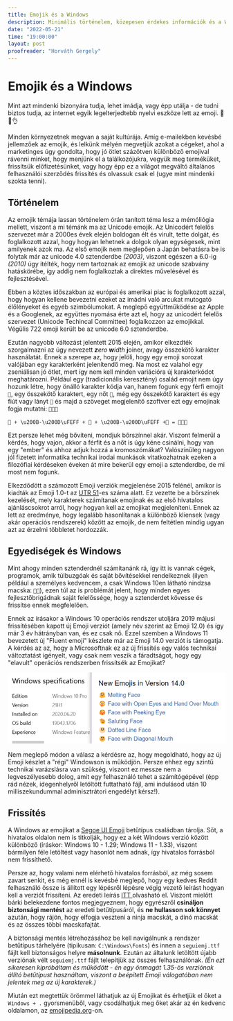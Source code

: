 ```yaml
---
title: Emojik és a Windows
description: Minimális történelem, közepesen érdekes információk és a Windows emoji verziójának frissítése
date: "2022-05-21"
time: "19:00:00"
layout: post
proofreader: "Horváth Gergely"
---
```


# Emojik és a Windows

Mint azt mindenki bizonyára tudja, lehet imádja, vagy épp utálja - de tudni biztos tudja, az internet egyik legelterjedtebb nyelvi eszköze lett az emoji. 💯🔥👌

Minden környezetnek megvan a saját kultúrája. Amíg e-mailekben kevésbé jellemzőek az emojik, és lelkünk mélyén megvetjük azokat a cégeket, ahol a marketinges úgy gondolta, hogy jó ötlet százötven különböző emojival rávenni minket, hogy menjünk el a találkozójukra, vegyük meg terméküket, frissítsük előfizetésünket, vagy hogy épp ez a világot megváltó általános felhasználói szerződés frissítés és olvassuk csak el (ugye mint mindenki szokta tenni).

## Történelem

Az emojik témája lassan történelem órán tanított téma lesz a mémóliógia mellett, viszont a mi témánk ma az Unicode emojik. Az Unicodért felelős szervezet már a 2000es évek elején boldogan élt és virult, tette dolgát, és foglalkozott azzal, hogy hogyan lehetnek a dolgok olyan egységesek, mint amilyenek azok ma. Az első emojik nem meglepően a Japán behatásra be is folytak már az unicode 4.0 sztenderdbe *(2003)*, viszont egészen a 6.0-ig *(2010)* úgy itélték, hogy nem tartoznak az emojik az unicode szabvány hatáskörébe, így addig nem foglalkoztak a direktes művelésével és fejlesztésével.

Ebben a köztes időszakban az európai és amerikai piac is foglalkozott azzal, hogy hogyan kellene bevezetni ezeket az imádni való arcukat mutogató élőlényeket és egyéb szimbólumokat. A meglepő együttműködése az Apple és a Googlenek, az együttes nyomása érte azt el, hogy az unicodért felelős szervezet (Unicode Techincal Committee) foglalkozzon az emojikkal. Végülis 722 emoji került be az unicode 6.0 sztenderdbe.

Ezután nagyobb változást jelentett 2015 elején, amikor elkezdték szorgalmazni az úgy nevezett ***z**ero **w**idth* **j**oiner, avagy összekötő karakter használatát. Ennek a szerepe az, hogy jelöli, hogy egy emoji sorozat valójában egy karakterként jelenítendő meg. Na most ez valahol egy zseniálisan jó ötlet, mert így nem kell minden variációra új karakterkódot meghatározni. Például egy (tradicionális keresztény) család emojit nem úgy hozunk létre, hogy önálló karakter kódja van, hanem fogunk egy férfi emojit `👨`, egy összekötő karaktert, egy nőt `👩`, még egy összekötő karaktert és egy fiút vagy lányt `👦` és majd a szöveget megjelenítő szoftver ezt egy emojinak fogja mutatni: `👨‍👩‍👦`

```
👨 + \u200B-\u200D\uFEFF + 👩 + \u200B-\u200D\uFEFF +👦 = 👨‍👩‍👦
```

Ezt persze lehet még bővíteni, mondjuk bőrszínnel akár. Viszont felmerül a kérdés, hogy vajon, akkor a férfit és a nőt is úgy kéne csinálni, hogy van egy "ember" és ahhoz adjuk hozzá a kromoszómákat? Valószínűleg nagyon jól fizetett informatika technikai irodai munkások vitatkozhatnak ezeken a filozófiai kérdéseken éveken át mire bekerül egy emoji a sztenderdbe, de mi most nem fogunk.

Elkezdődött a számozott Emoji verziók megjelenése 2015 felénél, amikor is kiadták az Emoji 1.0-t az [UTR 51](https://unicode.org/reports/tr51/tr51-7.html)-es száma alatt. Ez vezette be a bőrszínek kezelését, mely karakterek számítanak emojinak és az első hivatalos ajánláscsokrot arról, hogy hogyan kell az emojikat megjeleníteni. Ennek az lett az eredménye, hogy legalább hasonlítanak a különböző kliensek (vagy akár operációs rendszerek) között az emojik, de nem feltétlen mindig ugyan azt az érzelmi többletet hordozzák.

## Egyediségek és Windows

Mint ahogy minden sztenderdnél számítanánk rá, így itt is vannak cégek, programok, amik túlbuzgóak és saját bővítésekkel rendelkeznek (ilyen például a személyes kedvencem, a csak Windows 10en látható nindzsa macska: `🐱‍👤`), ezen túl az is problémát jelent, hogy minden egyes fejlesztőbrigádnak saját felelőssége, hogy a sztenderdet kövesse és frissítse ennek megfelelően.

Ennek az írásakor a Windows 10 operációs rendszer utoljára 2019 májusi frissítésében kapott új Emoji verziót (amely név szerint az Emoji 12.0) és így már 3 év hátrányban van, és ez csak nő. Ezzel szemben a Windows 11 bevezetett új "Fluent emoji" készlete már az Emoji 14.0 verziót is támogatja. A kérdés az az, hogy a Microsoftnak ez az új frissítés egy valós technikai változtatást igényelt, vagy csak nem veszik a fáradtságot, hogy egy "elavult" operációs rendszerben frissítsék az Emojikat?

[![Egy kép amin látszik, hogy Windows 10en lehet új emojikat használni](/assets/posts/yt1f9UbfqqHlknfx-image-1653148385384.png)](/assets/posts/yt1f9UbfqqHlknfx-image-1653148385384.png)

Nem meglepő módon a válasz a kérdésre az, hogy megoldható, hogy az új Emoji készlet a "régi" Windowson is működjön. Persze ehhez egy szintű technikai varázslásra van szükség, viszont ez messze nem a legveszélyesebb dolog, amit egy felhasználó tehet a számítógépével (épp rád nézek, idegenhelyről letöltött futtatható fájl, ami indulásod után 10 milliszekundummal adminisztrátori engedélyt kérsz!).

## Frissítés

A Windows az emojikat a [Segoe UI Emoji](https://docs.microsoft.com/en-us/typography/font-list/segoe-ui-emoji) betűtípus családban tárolja. Sőt, a hivatalos oldalon nem is titkolják, hogy ez a két Windows verzió között különböző (íráskor: Windows 10 - 1.29; Windows 11 - 1.33), viszont bármilyen féle letöltést vagy hasonlót nem adnak, így hivatalos forrásból nem frissíthető.

Persze az, hogy valami nem elérhető hivatalos forrásból, az még sosem zavart senkit, és még ennél is kevésbé meglepő, hogy egy kedves Reddit felhasználó össze is állított egy lépésről lépésre végig vezető leírást hogyan kell a verziót frissíteni. Az eredeti leírás [ITT ](https://www.reddit.com/r/Windows11/comments/q85c70/how_to_get_the_new_windows_11_emojis_in_stable/hgqnra2/)olvasható el. Viszont mielőtt bárki belekezdene fontos megjegyeznem, hogy egyrészről **csináljon biztonsági mentést** az eredeti betűtípusáról, és **ne hullasson sok könnyet** azután, hogy rájön, hogy elfogja veszteni a ninja macskát, a dínó macskát és az összes többi macskafajtát.

A biztonsági mentés létrehozásához be kell navigálnunk a rendszer betűtípus tárhelyére (tipikusan: `C:\Windows\Fonts`) és innen a `seguiemj.ttf` fájlt kell biztonságos helyre **másolnunk**. Ezután az általunk letöltött újabb verziónak vélt `seguiemj.ttf` fájlt telepítjük az összes felhasználónak. *(Én ezt sikeresen kipróbáltam és működött - én egy önmagát 1.35-ös verziónak állító betűtípust használtam, viszont a beépített Emoji válogatóban nem jelentek meg az új karakterek.)*

Miután ezt megtettük örömmel láthatjuk az új Emojikat és érhetjük el őket a `Windows + .` gyorsmenüből, vagy csodálhatjuk meg őket akár az én kedvenc oldalamon, az [emojipedia.org](https://emojipedia.org/)-on.